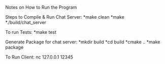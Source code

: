 Notes on How to Run the Program

Steps to Compile & Run Chat Server:
    *make clean
    *make
    *./build/chat_server


To run Tests:
    *make test

Generate Package for chat server:
    *mkdir build 
    *cd build
    *cmake ..
    *make package

To Run Client:
nc 127.0.0.1 12345

